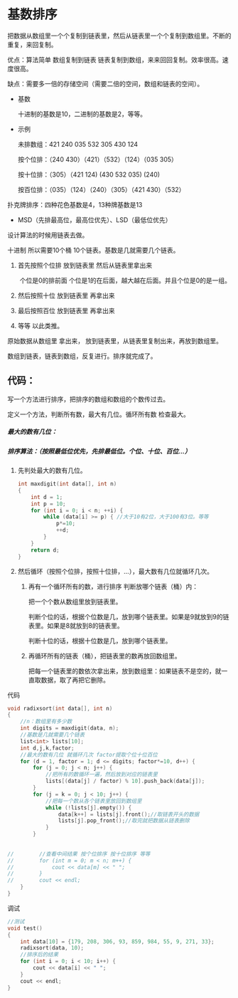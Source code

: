 # 基数排序

把数据从数组里一个个复制到链表里，然后从链表里一个个复制到数组里。不断的重复，来回复制。

优点：算法简单 数组复制到链表 链表复制到数组，来来回回复制。效率很高。速度很高。

缺点：需要多一倍的存储空间（需要二倍的空间，数组和链表的空间）。

- 基数

  十进制的基数是10，二进制的基数是2，等等。

- 示例

  未排数组：421	240	035	532	305	430	124

  按个位排：（240	430）（421）（532）（124）（035	305）

  按十位排：（305）（421	124)	(430	532	035)	(240)

  按百位排：（035）（124）（240）（305）（421	430）（532）

扑克牌排序：四种花色基数是4，13种牌基数是13

- MSD（先排最高位，最高位优先）、LSD（最低位优先）

设计算法的时候用链表去做。

十进制 所以需要10个桶 10个链表。基数是几就需要几个链表。

1. 首先按照个位排 放到链表里 然后从链表里拿出来

   ​	个位是0的排前面 个位是1的在后面，越大越在后面。并且个位是0的是一组。

2. 然后按照十位 放到链表里 再拿出来

3. 最后按照百位 放到链表里 再拿出来

4. 等等 以此类推。

原始数据从数组里 拿出来， 放到链表里，从链表里复制出来，再放到数组里。

数组到链表，链表到数组，反复进行。排序就完成了。

## 代码：

写一个方法进行排序，把排序的数组和数组的个数传过去。

定义一个方法，判断所有数，最大有几位。循环所有数 检查最大。

##### 最大的数有几位：

##### 排序算法：（按照最低位优先，先排最低位。个位、十位、百位...）

1. 先判处最大的数有几位。

   ```c++
   int maxdigit(int data[], int n)
   {
       int d = 1;
       int p = 10;
       for (int i = 0; i < n; ++i) {
           while (data[i] >= p) { //大于10有2位，大于100有3位。等等
               p*=10;
               ++d;
           }
       }
       return d;
   }
   ```

2. 然后循环（按照个位排，按照十位排，...），最大数有几位就循环几次。

   1. 再有一个循环所有的数，进行排序 判断放哪个链表（桶）内：

      把一个个数从数组里放到链表里。

      判断个位的话，根据个位数是几，放到哪个链表里。如果是9就放到9的链表里。如果是8就放到8的链表里。

      判断十位的话，根据十位数是几，放到哪个链表里。

   2. 再循环所有的链表（桶），把链表里的数再放回数组里。

      把每一个链表里的数依次拿出来，放到数组里：如果链表不是空的，就一直取数据，取了再把它删除。


代码

```c++
void radixsort(int data[], int n)
{
    //n：数组里有多少数
    int digits = maxdigit(data, n);
    //基数是几就需要几个链表
    list<int> lists[10];
    int d,j,k,factor;
    //最大的数有几位 就循环几次 factor提取个位十位百位
    for (d = 1, factor = 1; d <= digits; factor*=10, d++) {
        for (j = 0; j < n; j++) {
            //把所有的数循环一遍，然后放到对应的链表里
            lists[(data[j] / factor) % 10].push_back(data[j]);
        }
        for (j = k = 0; j < 10; j++) {
            //把每一个数从各个链表里放回到数组里
            while (!lists[j].empty()) {
                data[k++] = lists[j].front();//取链表开头的数据
                lists[j].pop_front();//取完就把数据从链表删除
            }
        }
        
        
//        //查看中间结果 按个位排序 按十位排序 等等
//        for (int m = 0; m < n; m++) {
//            cout << data[m] << " ";
//        }
//        cout << endl;
    }
}
```

调试

```c++
//测试
void test()
{
    int data[10] = {179, 208, 306, 93, 859, 984, 55, 9, 271, 33};
    radixsort(data, 10);
    //排序后的结果
    for (int i = 0; i < 10; i++) {
        cout << data[i] << " ";
    }
    cout << endl;
}
```

